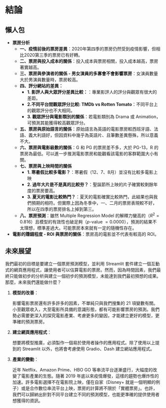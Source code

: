 # 結論

## 懶人包

+ **票房分析**
    + **一、疫情前後的票房差異**：2020年第四季的票房仍然受到疫情影響，但相比2020第三季的票房已有好轉。
    + **二、票房與投入成本的關係**：投入成本與票房相關，投入成本越高，票房著實越高。
    + **三、票房與參演者的關係 - 男女演員的多寡會不會影響票房**：女演員數量大於男演員數量時，票房較高。
    + **四、評分網站的差異：**
        + **1. 影評人與大眾評分差異比較：**：專業影評人的評分與觀眾有很大的差距。
        + **2.不同平台間觀眾評分比較: TMDb vs Rotten Tomato**：不同平台上的觀眾評分也不大相同。
        + **3. 觀眾評分與電影類別的關係**：若電影類別為 Drama 或 Animation，可預測其能獲得較高觀眾評分。
    + **五、票房與原始語言的關係**：原始語言為英語的電影票房較西班牙語、法語、義大利語好，但因資料中幾乎為英語片、且筆數差異懸殊，所以意義不大。
    + **六、票房與電影級數的關係**：G 和 PG 的票房差不多，大於 PG-13，R 的票房為最低。可以進一步推測電影票房和能觀看該電影的客群範圍大小有關。
    + **七、票房與上映時間的關係**
        + **1. 寒暑假比較多電影？**：寒暑假（12、7、8月）並沒有比較多電影上映
        + **2. 過年大片是不是真的比較夯？**：聖誕節所上映的片子確實較剩餘年度的票房要高。
        + **3. 夏天的電影比較熱門？**：夏天的電影確實比較熱門，此結果也與我們預期的相符。但實際上因為冬季中，一、二月的票房表現較不好，所以在四季的票房排名上掉到第三。
    + **八、票房預測**：雖然 Multiple Regression Model 的解釋力蠻高的（$R^2 = 0.816$）且模型的有效性也破足夠（$p$-value $= 0.0000$），預測的結果不太理想，標準差過大。可能票房本來就有一定的隨機性存在。
+ **電影的賺錢程度 - ROI 與票房的關係**：票房高的電影並不代表有較高的 ROI。


## 未來展望

我們最初的目標是要建立一個票房預測模型，並利用 Streamlit 套件建立一個互動式的網頁應用程式，讓使用者可以估算電影的票房。然而，因為時間因素，我們最終只能做初步的分析與建立一個初步的預測模型，未能達到我們最初預想的成果。那麼，未來我們還能做什麼？

1. **模型的改善**： 
    
    影響電影票房還有許多許多的因素，不單純只與我們搜集的 21 項變數有關。小至觀眾收入，大至電影所具備的意識形態，都有可能影響票房的預測。我們勢必需要更深入的探究電影產業、考慮更多的變因，才能建立更好的模型，更準確的預測票房。

2. **建立網頁應用程式**：

    想要將模型推廣，必須製作一個易於使用者操作的應用程式。除了使用以上提到的 Streamlit 以外，也將會考慮使用 Gradio、Dash 建立網站應用程式。

3. **產業的變動**：

    近年 Netflix、Amazon Prime、HBO GO 等串流平台逐漸盛行，大幅度的改變了電影產業的生態。隨著 2019 年底以來疫情爆發，這樣的趨勢也爆炸性的加速。許多電影選擇不在電影院上映，僅在自家（Disney+ 就是一個明顯的例子）或是合作數位串流平台上映，票房的計算將不限於「實體票房」。也許，我們可以歸納出針對不同平台建立不同的預測模型，也能更準確的提供使用者想獲得的資訊。
